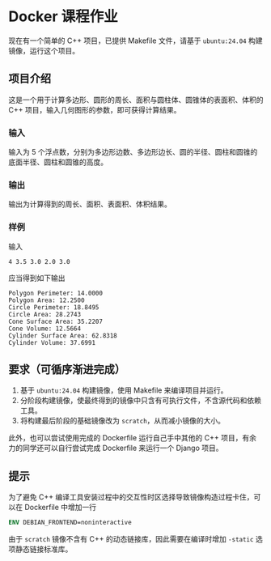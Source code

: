# Docker 课程作业

现在有一个简单的 C++ 项目，已提供 Makefile 文件，请基于 `ubuntu:24.04` 构建镜像，运行这个项目。

## 项目介绍

这是一个用于计算多边形、圆形的周长、面积与圆柱体、圆锥体的表面积、体积的 C++ 项目，输入几何图形的参数，即可获得计算结果。

### 输入

输入为 5 个浮点数，分别为多边形边数、多边形边长、圆的半径、圆柱和圆锥的底面半径、圆柱和圆锥的高度。

### 输出

输出为计算得到的周长、面积、表面积、体积结果。

### 样例

输入

```
4 3.5 3.0 2.0 3.0
```

应当得到如下输出

```
Polygon Perimeter: 14.0000
Polygon Area: 12.2500
Circle Perimeter: 18.8495
Circle Area: 28.2743
Cone Surface Area: 35.2207
Cone Volume: 12.5664
Cylinder Surface Area: 62.8318
Cylinder Volume: 37.6991
```

## 要求（可循序渐进完成）

1. 基于 `ubuntu:24.04` 构建镜像，使用 Makefile 来编译项目并运行。
2. 分阶段构建镜像，使最终得到的镜像中只含有可执行文件，不含源代码和依赖工具。
3. 将构建最后阶段的基础镜像改为 `scratch`，从而减小镜像的大小。

此外，也可以尝试使用完成的 Dockerfile 运行自己手中其他的 C++ 项目，有余力的同学还可以自行尝试完成 Dockerfile 来运行一个 Django 项目。

## 提示

为了避免 C++ 编译工具安装过程中的交互性时区选择导致镜像构造过程卡住，可以在 Dockerfile 中增加一行

```dockerfile
ENV DEBIAN_FRONTEND=noninteractive
```

由于 `scratch` 镜像不含有 C++ 的动态链接库，因此需要在编译时增加 `-static` 选项静态链接标准库。
